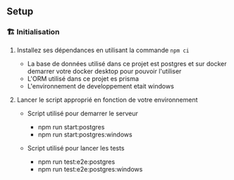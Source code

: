 ## Setup
### 🏗️ Initialisation
1. Installez ses dépendances en utilisant la commande `npm ci`
    * La base de données utilisé dans ce projet est postgres et sur docker
      demarrer votre docker desktop pour pouvoir l'utiliser
    * L'ORM utilisé dans ce projet es prisma
    * L'environnement de developpement etait windows
    
2. Lancer le script approprié en fonction de votre environnement
    * Script utilisé pour demarrer le serveur
        - npm run start:postgres
        - npm run start:postgres:windows

    * Script utilisé pour lancer les tests 
        - npm run test:e2e:postgres
        - npm run test:e2e:postgres:windows
